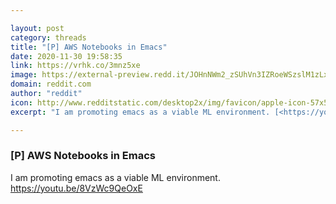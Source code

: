 ```yaml
---

layout: post
category: threads
title: "[P] AWS Notebooks in Emacs"
date: 2020-11-30 19:58:35
link: https://vrhk.co/3mnz5xe
image: https://external-preview.redd.it/JOHnNWm2_zSUhVn3IZRoeWSzslM1zLxYD6WylGEPgYQ.jpg?width=480&height=251.308900524&auto=webp&crop=480:251.308900524,smart&s=779120535974ca6f244b13ac11fe868d0e51ae75
domain: reddit.com
author: "reddit"
icon: http://www.redditstatic.com/desktop2x/img/favicon/apple-icon-57x57.png
excerpt: "I am promoting emacs as a viable ML environment. [<https://youtu.be/8VzWc9QeOxE>](<https://youtu.be/8VzWc9QeOxE>)"

---
```


### [P] AWS Notebooks in Emacs

I am promoting emacs as a viable ML environment. [<https://youtu.be/8VzWc9QeOxE>](<https://youtu.be/8VzWc9QeOxE>)